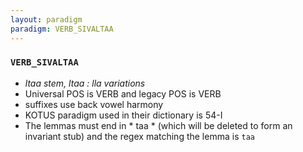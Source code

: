 ```yaml
---
layout: paradigm
paradigm: VERB_SIVALTAA
---
```

### ` VERB_SIVALTAA `

* _ltaa stem, ltaa : lla variations_
* Universal POS is VERB and legacy POS is VERB
* suffixes use back vowel harmony
* KOTUS paradigm used in their dictionary is 54-I
* The lemmas must end in * taa * (which will be deleted to form an invariant stub) and the regex matching the lemma is ` taa `
